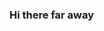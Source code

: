 ### Hi there far away ###

<!--
**Toratarot/Toratarot**

Here are some ideas to get you started:

- 🔭 I’m currently working on my neurology .
- 🌱 I’m currently learning about complications .
- 👯 I’m looking for moral support with expressionist creativity .
- 🤔 I’m looking for help with getting noticed .
- 💬 Ask me about what do I need .
- 📫 How to reach me should be simple .
- 😄 Mister 
- ⚡ There's other fish in the sea.
-->
